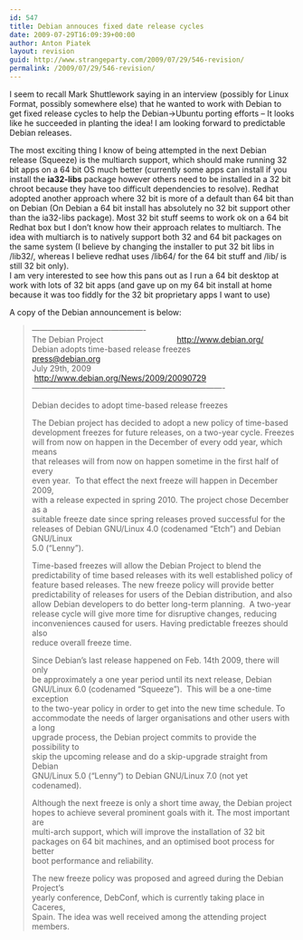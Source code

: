 ```yaml
---
id: 547
title: Debian annouces fixed date release cycles
date: 2009-07-29T16:09:39+00:00
author: Anton Piatek
layout: revision
guid: http://www.strangeparty.com/2009/07/29/546-revision/
permalink: /2009/07/29/546-revision/
---
```

I seem to recall Mark Shuttlework saying in an interview (possibly for Linux Format, possibly somewhere else) that he wanted to work with Debian to get fixed release cycles to help the Debian->Ubuntu porting efforts &#8211; It looks like he succeeded in planting the idea! I am looking forward to predictable Debian releases.

The most exciting thing I know of being attempted in the next Debian release (Squeeze) is the multiarch support, which should make running 32 bit apps on a 64 bit OS much better (currently some apps can install if you install the **ia32-libs** package however others need to be installed in a 32 bit chroot because they have too difficult dependencies to resolve). Redhat adopted another approach where 32 bit is more of a default than 64 bit than on Debian (On Debian a 64 bit install has absolutely no 32 bit support other than the ia32-libs package). Most 32 bit stuff seems to work ok on a 64 bit Redhat box but I don&#8217;t know how their approach relates to multiarch. The idea with multiarch is to natively support both 32 and 64 bit packages on the same system (I believe by changing the installer to put 32 bit libs in /lib32/, whereas I believe redhat uses /lib64/ for the 64 bit stuff and /lib/ is still 32 bit only).  
I am very interested to see how this pans out as I run a 64 bit desktop at work with lots of 32 bit apps (and gave up on my 64 bit install at home because it was too fiddly for the 32 bit proprietary apps I want to use)

A copy of the Debian announcement is below:

<!--more-->

> <div id=":zv" class="ii gt">
>   &#8212;&#8212;&#8212;&#8212;&#8212;&#8212;&#8212;&#8212;&#8212;&#8212;&#8212;&#8212;&#8212;&#8212;-<br /> The Debian Project                                 <a href="http://www.debian.org/" target="_blank">http://www.debian.org/</a><br /> Debian adopts time-based release freezes                 <a href="mailto:press@debian.org">press@debian.org</a><br /> July 29th, 2009                  <a href="http://www.debian.org/News/2009/20090729" target="_blank">http://www.debian.org/News/2009/20090729</a><br /> &#8212;&#8212;&#8212;&#8212;&#8212;&#8212;&#8212;&#8212;&#8212;&#8212;&#8212;&#8212;&#8212;&#8212;&#8212;&#8212;&#8212;&#8212;&#8212;&#8212;&#8212;&#8212;&#8212;&#8212;-</p> 
>   
>   <p>
>     Debian decides to adopt time-based release freezes
>   </p>
>   
>   <p>
>     The Debian project has decided to adopt a new policy of time-based<br /> development freezes for future releases, on a two-year cycle. Freezes<br /> will from now on happen in the December of every odd year, which means<br /> that releases will from now on happen sometime in the first half of every<br /> even year.  To that effect the next freeze will happen in December 2009,<br /> with a release expected in spring 2010. The project chose December as a<br /> suitable freeze date since spring releases proved successful for the<br /> releases of Debian GNU/Linux 4.0 (codenamed &#8220;Etch&#8221;) and Debian GNU/Linux<br /> 5.0 (&#8220;Lenny&#8221;).
>   </p>
>   
>   <p>
>     Time-based freezes will allow the Debian Project to blend the<br /> predictability of time based releases with its well established policy of<br /> feature based releases. The new freeze policy will provide better<br /> predictability of releases for users of the Debian distribution, and also<br /> allow Debian developers to do better long-term planning.  A two-year<br /> release cycle will give more time for disruptive changes, reducing<br /> inconveniences caused for users. Having predictable freezes should also<br /> reduce overall freeze time.
>   </p>
>   
>   <p>
>     Since Debian&#8217;s last release happened on Feb. 14th 2009, there will only<br /> be approximately a one year period until its next release, Debian<br /> GNU/Linux 6.0 (codenamed &#8220;Squeeze&#8221;).  This will be a one-time exception<br /> to the two-year policy in order to get into the new time schedule. To<br /> accommodate the needs of larger organisations and other users with a long<br /> upgrade process, the Debian project commits to provide the possibility to<br /> skip the upcoming release and do a skip-upgrade straight from Debian<br /> GNU/Linux 5.0 (&#8220;Lenny&#8221;) to Debian GNU/Linux 7.0 (not yet codenamed).
>   </p>
>   
>   <p>
>     Although the next freeze is only a short time away, the Debian project<br /> hopes to achieve several prominent goals with it. The most important are<br /> multi-arch support, which will improve the installation of 32 bit<br /> packages on 64 bit machines, and an optimised boot process for better<br /> boot performance and reliability.
>   </p>
>   
>   <p>
>     The new freeze policy was proposed and agreed during the Debian Project&#8217;s<br /> yearly conference, DebConf, which is currently taking place in Caceres,<br /> Spain. The idea was well received among the attending project members.
>   </p>
> </div>
